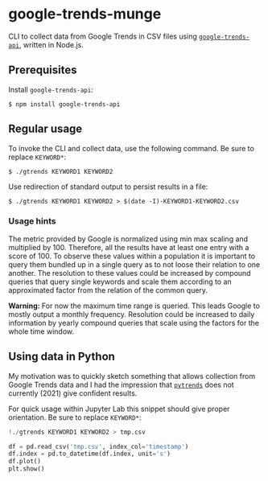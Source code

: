 # google-trends-munge

CLI to collect data from Google Trends in CSV files using [`google-trends-api`](https://github.com/pat310/google-trends-api), written in Node.js.

## Prerequisites

Install `google-trends-api`:

```console
$ npm install google-trends-api
```

## Regular usage

To invoke the CLI and collect data, use the following command. Be sure to replace `KEYWORD*`:

```console
$ ./gtrends KEYWORD1 KEYWORD2
```

Use redirection of standard output to persist results in a file:

```console
$ ./gtrends KEYWORD1 KEYWORD2 > $(date -I)-KEYWORD1-KEYWORD2.csv
```

### Usage hints

The metric provided by Google is normalized using min max scaling and multiplied by 100.
Therefore, all the results have at least one entry with a score of 100.
To observe these values within a population it is important to query them bundled up in a single query as to not loose their relation to one another.
The resolution to these values could be increased by compound queries that query single keywords and scale them according to an approximated factor from the relation of the common query.

**Warning:** For now the maximum time range is queried. This leads Google to mostly output a monthly frequency. Resolution could be increased to daily information by yearly compound queries that scale using the factors for the whole time window.

## Using data in Python

My motivation was to quickly sketch something that allows collection from Google Trends data and I had the impression that [`pytrends`](https://github.com/GeneralMills/pytrends) does not currently (2021) give confident results.

For quick usage within Jupyter Lab this snippet should give proper orientation. Be sure to replace `KEYWORD*`:

```python
!./gtrends KEYWORD1 KEYWORD2 > tmp.csv

df = pd.read_csv('tmp.csv', index_col='timestamp')
df.index = pd.to_datetime(df.index, unit='s')
df.plot()
plt.show()
```


